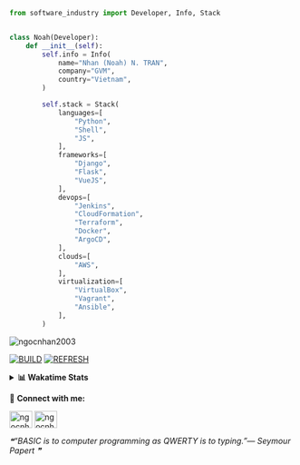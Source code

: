 ```python
from software_industry import Developer, Info, Stack


class Noah(Developer):
    def __init__(self):
        self.info = Info(
            name="Nhan (Noah) N. TRAN",
            company="GVM",
            country="Vietnam",
        )

        self.stack = Stack(
            languages=[
                "Python",
                "Shell",
                "JS",
            ],
            frameworks=[
                "Django",
                "Flask",
                "VueJS",
            ],
            devops=[
                "Jenkins",
                "CloudFormation",
                "Terraform",
                "Docker",
                "ArgoCD",
            ],
            clouds=[
                "AWS",
            ],
            virtualization=[
                "VirtualBox",
                "Vagrant",
                "Ansible",
            ],
        )
```
<img src="https://komarev.com/ghpvc/?username=ngocnhan2003&label=Profile%20views&color=0e75b6&style=flat" alt="ngocnhan2003" /> 

[![BUILD](https://github.com/ngocnhan2003/ngocnhan2003/actions/workflows/001_build.yml/badge.svg)](https://github.com/ngocnhan2003/ngocnhan2003/actions/workflows/001_build.yml)
[![REFRESH](https://github.com/ngocnhan2003/ngocnhan2003/actions/workflows/002_refresh.yml/badge.svg)](https://github.com/ngocnhan2003/ngocnhan2003/actions/workflows/002_refresh.yml)

<details> 
  <summary><b>📊 Wakatime Stats</b></summary>
  <br>
  
<!--START_SECTION:waka-->
![Code Time](http://img.shields.io/badge/Code%20Time-664%20hrs%201%20min-blue)

**I'm a Night 🦉** 

```text
🌞 Morning    125 commits    ████░░░░░░░░░░░░░░░░░░░░░   18.01% 
🌆 Daytime    133 commits    ████░░░░░░░░░░░░░░░░░░░░░   19.16% 
🌃 Evening    416 commits    ███████████████░░░░░░░░░░   59.94% 
🌙 Night      20 commits     ░░░░░░░░░░░░░░░░░░░░░░░░░   2.88%

```
📅 **I'm Most Productive on Saturday** 

```text
Monday       154 commits    █████░░░░░░░░░░░░░░░░░░░░   22.19% 
Tuesday      28 commits     █░░░░░░░░░░░░░░░░░░░░░░░░   4.03% 
Wednesday    32 commits     █░░░░░░░░░░░░░░░░░░░░░░░░   4.61% 
Thursday     4 commits      ░░░░░░░░░░░░░░░░░░░░░░░░░   0.58% 
Friday       124 commits    ████░░░░░░░░░░░░░░░░░░░░░   17.87% 
Saturday     177 commits    ██████░░░░░░░░░░░░░░░░░░░   25.5% 
Sunday       175 commits    ██████░░░░░░░░░░░░░░░░░░░   25.22%

```


📊 **This Week I Spent My Time On** 

```text
⌚︎ Time Zone: Asia/Ho_Chi_Minh

💬 Programming Languages: 
No Activity Tracked This Week

🔥 Editors: 
No Activity Tracked This Week

💻 Operating System: 
No Activity Tracked This Week

```

**I Mostly Code in Python** 

```text
Python                   16 repos            ███████████░░░░░░░░░░░░░░   47.06% 
JavaScript               6 repos             ████░░░░░░░░░░░░░░░░░░░░░   17.65% 
TypeScript               2 repos             █░░░░░░░░░░░░░░░░░░░░░░░░   5.88% 
Kotlin                   2 repos             █░░░░░░░░░░░░░░░░░░░░░░░░   5.88% 
Vue                      2 repos             █░░░░░░░░░░░░░░░░░░░░░░░░   5.88%

```



 Last Updated on 21/04/2023 18:07:34 UTC+7
<!--END_SECTION:waka-->
</details>

🔗 **Connect with me:**

<a href="https://linkedin.com/in/ngocnhan2003" target="blank"><img align="center" src="https://raw.githubusercontent.com/rahuldkjain/github-profile-readme-generator/master/src/images/icons/Social/linked-in-alt.svg" alt="ngocnhan2003" height="30" width="40" /></a>
<a href="https://instagram.com/ngocnhan2003" target="blank"><img align="center" src="https://raw.githubusercontent.com/rahuldkjain/github-profile-readme-generator/master/src/images/icons/Social/instagram.svg" alt="ngocnhan2003" height="30" width="40" /></a>


<!--STARTS_HERE_QUOTE_README-->
<i>❝“BASIC is to computer programming as QWERTY is to typing.”— Seymour Papert   ❞</i>
<!--ENDS_HERE_QUOTE_README-->
